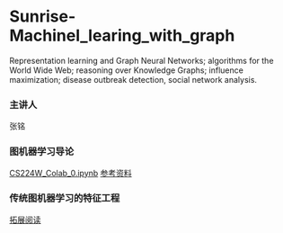 # Sunrise-Machinel_learing_with_graph
Representation learning and Graph Neural Networks; algorithms for the World Wide Web; reasoning over Knowledge Graphs; influence maximization; disease outbreak detection, social network analysis.

### 主讲人
张铭

### 图机器学习导论

[CS224W_Colab_0.ipynb](https://colab.research.google.com/drive/1klDBhU_s1-hwjDgimxLIlVYI3Wtnuj-U?pli=1#scrollTo=btOdMYqJaKia)
[参考资料](https://github.com/TommyZihao/zihao_course/tree/main/CS224W)

### 传统图机器学习的特征工程
[拓展阅读]([https://github.com/TommyZihao/zihao_course/blob/main/CS224W/2-tradition-ml.md](https://github.com/TommyZihao/zihao_course/blob/main/CS224W/2-tradition-ml.md))


